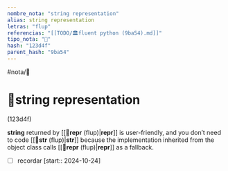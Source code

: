 ```yaml
---
nombre_nota: "string representation"
alias: string representation
letras: "flup"
referencias: "[[TODO/🏛️fluent python (9ba54).md]]"
tipo_nota: "📑"
hash: "123d4f"
parent_hash: "9ba54"
---
```


#nota/📑
# 📑string representation
<div class="hash">(123d4f)</div>

 __string__ returned by [[📑__repr__ (flup)|__repr__]] is user-friendly, and you don’t need to code [[📑__str__ (flup)|__str__]] because the implementation inherited from the object class calls [[📑__repr__ (flup)|__repr__]] as a fallback.




- [ ] recordar  [start:: 2024-10-24]
